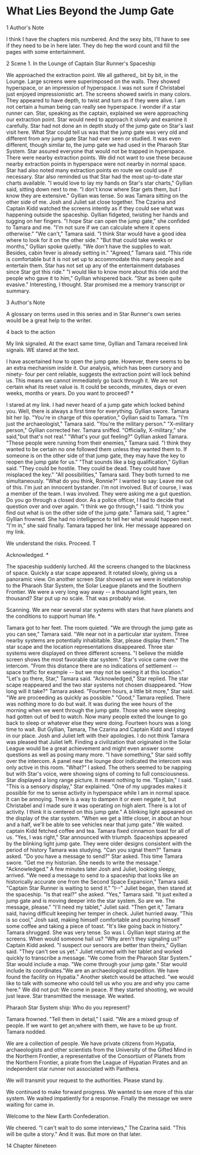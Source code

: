 # What Lies Beyond the Jump Gate #


1 Author's Note

I think I have the chapters mis numbered. And the sexy bits, I'll have to
see if they need to be in here later. They do hep the word count and fill
the pages with some entertainment.

2 Scene 1. In the Lounge of Captain Star Runner's Spaceship

We approached the extraction point. We all gathered,, bit by bit, in the
Lounge. Large screens were superimposed on the walls. They showed
hyperspace, or an impression of hyperspace. I was not sure if Christabel
just enjoyed impressionistic art. The screens showed swirls in many colors.
They appeared to have depth, to twist and turn as if they were alive. I am
not certain a human being can really see hyperspace. I wonder if a star
runner can.
Star, speaking as the captain, explained we were approaching our extraction
point. Star would need to approach it slowly and examine it carefully. Star
had not done an in depth study of the jump gate on Star's last visit here.
What Star could tell us was that the jump gate was very old and different
from any jump gate Star had ever seen or studied. It was even different,
though similar to, the jump gate we had used in the Pharaoh Star System.
Star assured everyone that would not be trapped in hyperspace. There were
nearby extraction points. We did not want to use these because nearby
extraction points in hyperspace were not nearby in normal space. Star had
also noted many extraction points en route we could use if necessary. Star
also reminded us that Star had the most up-to-date star charts available.
"I would love to lay my hands on Star's star charts," Gyllian said, sitting
down next to me. "I don't know where Star gets them, but I know they are
extensive."
Gyllian was tense. So was Tamara sitting on the other side of me. Josh and
Juliet sat close together. The Czarina and Captain Kidd watched the screens
intently as if they could see what was happening outside the spaceship.
Gyllian fidgeted, twisting her hands and tugging on her fingers.
"I hope Star can open the jump gate," she confided to Tamara and me. "I'm
not sure if we can calculate where it opens otherwise."
"We can't," Tamara said. "I think Star would have a good idea where to look
for it on the other side."
"But that could take weeks or months," Gyllian spoke quietly. "We don't
have the supplies to wait. Besides, cabin fever is already setting in."
"Agreed," Tamara said. "This ride is comfortable but it is not set up to
accommodate this many people and entertain them. Star has not set up any of
the entertainment databases since Star got this ride."
"I would like to know more about this ride and the people who gave it to
him," Gyllian whispered back. "Star as been quite evasive."
Interesting, I thought. Star promised me a memory transcript or summary.

3 Author's Note

A glossary on terms used in this series and in Star Runner's own series
would be a great help to the writer.

4 back to the action

My link signaled. At the exact same time, Gyllian and Tamara received link
signals. WE stared at the text.

I have ascertained how to open the jump gate. However, there seems to be an
extra mechanism inside it. Our analysis, which has been cursory and ninety-
four per cent reliable, suggests the extraction point will lock behind us.
This means we cannot immediately go back through it. We are not certain
what its reset value is. It could be seconds, minutes, days or even weeks,
months or years. Do you want to proceed? *

I stared at my link. I had never heard of a jump gate which locked behind
you. Well, there is always a first time for everything.
Gyllian swore. Tamara bit her lip.
"You're in charge of this operation," Gyllian said to Tamara.
"I'm just the archaeologist," Tamara said. "You're the military person."
"X-military person," Gyllian corrected her.
Tamara sniffed. "Officially, X-military," she said,"but that's not real."
"What's your gut feeling?" Gyllian asked Tamara.
"These people were running from their enemies," Tamara said. "I think they
wanted to be certain no one followed them unless they wanted them to. If
someone is on the other side of that jump gate, they may have the key to
reopen the jump gate for us."
"That sounds like a big qualification," Gyllian said. "They could be
hostile. They could be dead. They could have misplaced the key."
"All possibilities," Tamara said.
They both turned to me simultaneously. "What do you think, Ronnie?"
I wanted to say: Leave me out of this. I'm just an innocent bystander. I'm
not involved. But of course, I was a member of the team. I was involved.
They were asking me a gut question. Do you go through a closed door. As a
police officer, I had to decide that question over and over again.
"I think we go through," I said. "I think you find out what is on the other
side of the jump gate."
Tamara said, "I agree."
Gyllian frowned. She had no intelligence to tell her what would happen
next.
"I'm in," she said finally.
Tamara tapped her link. Her message appeared on my link.

We understand the risks. Proceed. T


Acknowledged. *

The spaceship suddenly lurched. All the screens changed to the blackness of
space. Quickly a star scape appeared. It rotated slowly, giving us a
panoramic view. On another screen Star showed us we were in relationship to
the Pharaoh Star System, the Solar League planets and the Southern
Frontier. We were a very long way away -- a thousand light years, ten
thousand? Star put up no scale. That was probably wise.

Scanning. We are near several star systems with stars that have planets and
the conditions to support human life. *

Tamara got to her feet. The room quieted.
"We are through the jump gate as you can see," Tamara said. "We near not in
a particular star system. Three nearby systems are potentially inhabitable.
Star, please display them."
The star scape and the location representations disappeared. Three star
systems were displayed on three different screens.
"I believe the middle screen shows the most favorable star system." Star's
voice came over the intercom. "From this distance there are no indications
of settlement -- space traffic for example -- but we may not be seeing it
at this location."
"Let's go there, Star," Tamara said.
"Acknowledged," Star replied.
The star scape reappeared and the two star systems not chosen disappeared.
"How long will it take?" Tamara asked.
"Fourteen hours, a little bit more," Star said. "We are proceeding as
quickly as possible."
"Good," Tamara replied.
There was nothing more to do but wait.
It was during the wee hours of the morning when we went through the jump
gate. Those who were sleeping had gotten out of bed to watch. Now many
people exited the lounge to go back to sleep or whatever else they were
doing. Fourteen hours was a long time to wait. But Gyllian, Tamara, The
Czarina and Captain Kidd and I stayed in our place. Josh and Juliet left
with their apologies. I do not think Tamara was pleased that Juliet left.
Finding a civilization that originated in the Solar League would be a great
achievement and might even answer some questions as well as posing many
more.
"I have something," Star said softly over the intercom. A panel near the
lounge door indicated the intercom was only active in this room.
"What?" I asked. The others seemed to be napping but with Star's voice,
were showing signs of coming to full consciousness.
Star displayed a long range picture. It meant nothing to me.
"Explain," I said.
"This is a sensory display," Star explained. "One of my upgrades makes it
possible for me to sense activity in hyperspace while I am in normal space.
It can be annoying. There is a way to dampen it or even negate it, but
Christabel and I made sure it was operating on high alert. There is a lot
of activity. I think it is centered on this jump gate."
A blinking light appeared on the display of the star system.
"When we get a little closer, in about an hour and a half, we'll be able to
see vehicles near that jump gate."
We waited. captain Kidd fetched coffee and tea. Tamara fixed cinnamon toast
for all of us.
"Yes, I was right," Star announced with triumph.
Spaceships appeared by the blinking light jump gate. They were older
designs consistent with the period of history Tamara was studying.
"Can you signal them?" Tamara asked.
"Do you have a message to send?" Star asked.
This time Tamara swore. "Get me my historian. She needs to write the
message."
"Acknowledged."
A few minutes later Josh and Juliet, looking sleepy, arrived.
"We need a message to send to a spaceship that looks like an historically
accurate one from the Second Space Expansion," Tamara said. "Captain Star
Runner is waiting to send it."
"I--" Juliet began, then stared at the spaceship.
"Is that real?" she asked.
"Yes," Tamara said. "It just exited a jump gate and is moving deeper into
the star system. So are we. The message, please."
"I'll need my tablet," Juliet said.
"Then get it," Tamara said, having difficult keeping her temper in check.
Juliet hurried away.
"This is so cool," Josh said, making himself comfortable and pouring
himself some coffee and taking a piece of toast. "It's like going back in
history."
Tamara shrugged. She was very tense. So was I. Gyllian kept staring at the
screens. When would someone hail us?
"Why aren't they signaling us?" Captain Kidd asked.
"I suspect our sensors are better than theirs," Gyllian said. "They can't
see us yet."
Juliet returned with her tablet and worked quickly to transcribe a message.
"We come from the Pharaoh Star System." Star would include a map. "We come
through your jump gate." Star would include its coordinates."We are an
archaeological expedition. We have found the facility on Hypatia." Another
sketch would be attached. "we would like to talk with someone who could
tell us who you are and why you came here."
We did not put: We come in peace. If they started shooting, we would just
leave.
Star transmitted the message. We waited.

Pharaoh Star System ship: Who do you represent?

Tamara frowned.
"Tell them in detail," I said. "We are a mixed group of people. If we want
to get an;where with them, we have to be up front.
Tamara nodded.

We are a collection of people. We have private citizens from Hypatia,
archaeologists and other scientists from the University of the Gifted Mind
in the Northern Frontier, a representative of the Consortium of Planets
from the Northern Frontier, a pirate from the League of Hypatian Pirates
and an independent star runner not associated with Panthera.


We will transmit your request to the authorities. Please stand by.

We continued to make forward progress. We wanted to see more of this star
system. We waited impatiently for a response.
Finally the message we were waiting for came in.

Welcome to the New Earth Confederation.

We cheered.
"I can't wait to do some interviews," The Czarina said. "This will be quite
a story."
And it was. But more on that later.

14 Chapter Nineteen 
